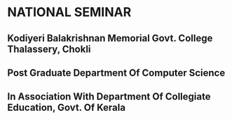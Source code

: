 # NATIONAL SEMINAR
## Kodiyeri Balakrishnan Memorial Govt. College Thalassery, Chokli
## Post Graduate Department Of Computer Science
## In Association With Department Of Collegiate Education, Govt. Of Kerala
